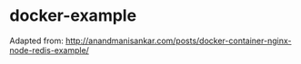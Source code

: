 # docker-example
Adapted from: http://anandmanisankar.com/posts/docker-container-nginx-node-redis-example/
